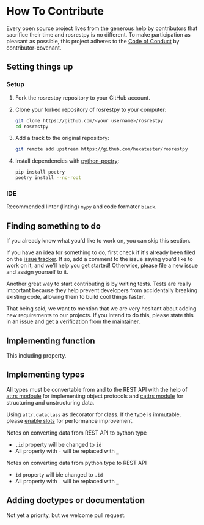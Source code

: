 # How To Contribute

Every open source project lives from the generous help by contributors that sacrifice their time and rosrestpy is no different. To make participation as pleasant as possible, this project adheres to the [Code of Conduct](https://www.contributor-covenant.org/version/2/0/code_of_conduct.html) by contributor-covenant.

## Setting things up

### Setup

1. Fork the rosrestpy repository to your GitHub account.

2. Clone your forked repository of rosrestpy to your computer:

    ```bash
    git clone https://github.com/<your username>/rosrestpy
    cd rosrestpy
    ```

3. Add a track to the original repository:

    ```bash
    git remote add upstream https://github.com/hexatester/rosrestpy
    ```

4. Install dependencies with [python-poetry](https://python-poetry.org/):

    ```bash
    pip install poetry
    poetry install --no-root
    ```

### IDE

Recommended linter (linting) `mypy` and code formater `black`.

## Finding something to do

If you already know what you'd like to work on, you can skip this section.

If you have an idea for something to do, first check if it's already been filed on the [issue tracker](https://github.com/hexatester/rosrestpy/issues). If so, add a comment to the issue saying you'd like to work on it, and we'll help you get started! Otherwise, please file a new issue and assign yourself to it.

Another great way to start contributing is by writing tests. Tests are really important because they help prevent developers from accidentally breaking existing code, allowing them to build cool things faster.

That being said, we want to mention that we are very hesitant about adding new requirements to our projects. If you intend to do this, please state this in an issue and get a verification from the maintainer.

## Implementing function

This including property.

## Implementing types

All types must be convertable from and to the REST API with the help of [attrs modoule](https://pypi.org/project/attrs/ "Classes Without Boilerplate") for implementing object protocols and [cattrs module](https://pypi.org/project/cattrs/ "Composable complex class support for attrs and dataclasses.") for structuring and unstructuring data.

Using `attr.dataclass` as decorator for class. If the type is immutable, please [enable slots](https://github.com/hexatester/rosrestpy/blob/main/ros/system/health.py#L3 "example enabling slots") for performance improvement.

Notes on converting data from REST API to python type

- `.id` property will be changed to `id`
- All property with `-` will be replaced with `_`

Notes on converting data from python type to REST API

- `id` property will ble changed to `.id`
- All property with `-` will be replaced with `_`

## Adding doctypes or documentation

Not yet a priority, but we welcome pull request.
